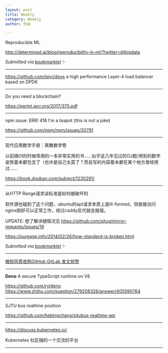 ```yaml
---
layout: post
title: Weekly
category: Weekly
author: 东岳

---
```


Reproducible ML

http://determined.ai/blog/reproducibility-in-ml/?twitter=@bigdata

 *Submitted via [bookmarklet](https://gist.github.com/htfy96/301ae2b1c477a4a644e943bbc27c9588)* :sparkles:

***

https://github.com/iqiyi/dpvs a high performance Layer-4 load balancer based on DPDK

***

Do you need a blockchain?

https://eprint.iacr.org/2017/375.pdf

***

npm issue: ERR! 418 I'm a teapot (this is not a joke)

https://github.com/npm/npm/issues/20791




***

现代应用数学手册：离散数学卷

以前搞OI的时候常用的一本非常实用的书……似乎这几年见过的OJ题/用到的数学姿势基本都包含了（也许是自己太菜了？而且写的内容基本都在某个地方曾经用过……


https://book.douban.com/subject/1230291/


***

从HTTP Range请求谈标准是如何被破坏的

软件源也碰到了这个问题，ubuntu的apt请求本质上是ill-formed，但直接访问nginx刚好可以正常工作，经过caddy反代就会报错。

UPDATE: 想了解详细情况见 https://github.com/sjtug/mirror-requests/issues/19

https://pureage.info/2014/02/26/how-standard-is-broken.html

 *Submitted via [bookmarklet](https://gist.github.com/htfy96/301ae2b1c477a4a644e943bbc27c9588)* :sparkles:

***

[微软同意收购GitHub GitLab 发文祝贺](https://zhuanlan.zhihu.com/p/37651946)

***

**Deno**
A secure TypeScript runtime on V8

https://github.com/ry/deno
https://www.zhihu.com/question/279208326/answer/405590764

***

SJTU bus realtime position

https://github.com/hebingchang/sjtubus-realtime-api

***

https://discuss.kubernetes.io/

Kubernetes 社区搞的一个交流的平台



***

